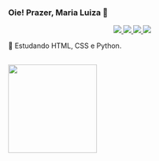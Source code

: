 ### Oie! Prazer, Maria Luiza 🌱

<!-- Social Section -->

<p align="center">
  <a href= "https://github.com/mluizaguedes/">
    <img src="https://img.icons8.com/material-outlined/30/689d6a/source-code.png"/>
  </a>
  <a href= "https://www.linkedin.com/in/maria-luiza-a141b123b/">
    <img src="https://img.icons8.com/material-outlined/30/689d6a/linkedin.png"/>
  </a>
   <a href=https://mail.google.com/mail/u/0/#inbox>
    <img src="https://img.icons8.com/material-outlined/30/689d6a/mail.png"/>
  </a>
   <a href= "https://www.instagram.com/mluizaguedes._/">
    <img src="https://img.icons8.com/material-outlined/30/689d6a/instagram.png"/>
  </a>
</p>

<p> 🔎 Estudando HTML, CSS e Python. </p>
          
##
<a href="https://github.com/mluizaguedes">
  <img height="180em" src="https://github-readme-stats.vercel.app/api?username=mluizaguedes&theme=vue&show_icons=true" />
</a> 
